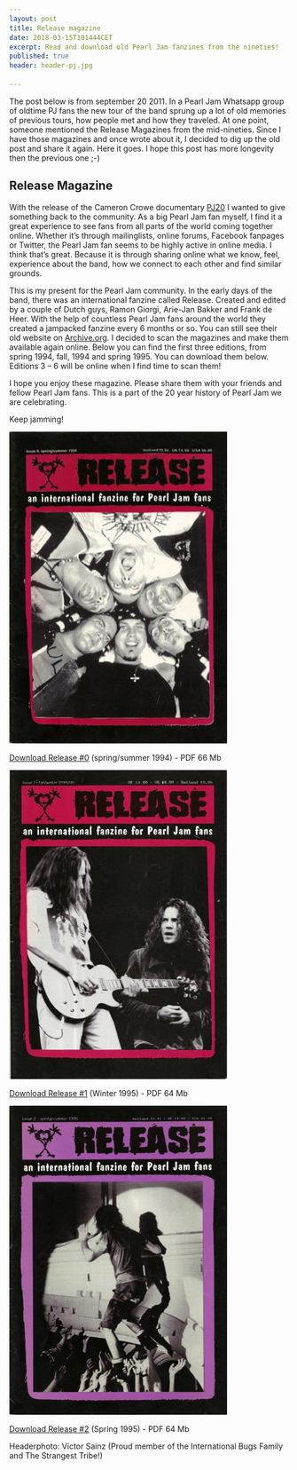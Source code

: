 ```yaml
---
layout: post
title: Release magazine
date: 2018-03-15T101444CET
excerpt: Read and download old Pearl Jam fanzines from the nineties!
published: true
header: header-pj.jpg

---
```


The post below is from september 20 2011. In a Pearl Jam Whatsapp group of oldtime PJ fans the new tour of the band sprung up a lot of old memories of previous tours, how people met and how they traveled. At one point, someone mentioned the Release Magazines from the mid-nineties. Since I have those magazines and once wrote about it, I decided to dig up the old post and share it again. Here it goes. I hope this post has more longevity then the previous one ;-)


## Release Magazine
With the release of the Cameron Crowe documentary [PJ20](http://www.pj20.com/) I wanted to give something back to the community. As a big Pearl Jam fan myself, I find it a great experience to see fans from all parts of the world coming together online. Whether it’s through mailinglists, online forums, Facebook fanpages or Twitter, the Pearl Jam fan seems to be highly active in online media. I think that’s great. Because it is through sharing online what we know, feel, experience about the band, how we connect to each other and find similar grounds.

This is my present for the Pearl Jam community. In the early days of the band, there was an international fanzine called Release. Created and edited by a couple of Dutch guys, Ramon Giorgi, Arie-Jan Bakker and Frank de Heer. With the help of countless Pearl Jam fans around the world they created a jampacked fanzine every 6 months or so. You can still see their old website on [Archive.org](https://http://web.archive.org/web/19970327113217/www.release.org/index-main.html). I decided to scan the magazines and make them available again online. Below you can find the first three editions, from spring 1994, fall, 1994 and spring 1995. You can download them below. Editions 3 – 6 will be online when I find time to scan them!

I hope you enjoy these magazine. Please share them with your friends and fellow Pearl Jam fans. This is a part of the 20 year history of Pearl Jam we are celebrating.

Keep jamming!

[![](/images/release-0.jpg)](/files/65629800-Release-International-Fanzine-for-Pearl-Jam-Fans-Issue-0-Spring-1994.pdf)

[Download Release #0](/files/65629800-Release-International-Fanzine-for-Pearl-Jam-Fans-Issue-0-Spring-1994.pdf) (spring/summer 1994) - PDF 66 Mb

[![](/images/release-1.jpg)](/files/65629858-Release-International-Fanzine-for-Pearl-Jam-Fans-Issue-1-Winter-1995.pdf)

[Download Release #1](/files/65629858-Release-International-Fanzine-for-Pearl-Jam-Fans-Issue-1-Winter-1995.pdf) (Winter 1995) - PDF 64 Mb

[![](/images/release-2.jpg)](/files/65629929-Release-International-Fanzine-for-Pearl-Jam-Fans-Issue-2-Spring-1995.pdf)

[Download Release #2](/files/65629929-Release-International-Fanzine-for-Pearl-Jam-Fans-Issue-2-Spring-1995.pdf) (Spring 1995) - PDF 64 Mb

Headerphoto: Víctor Sainz (Proud member of the International Bugs Family and The Strangest Tribe!)